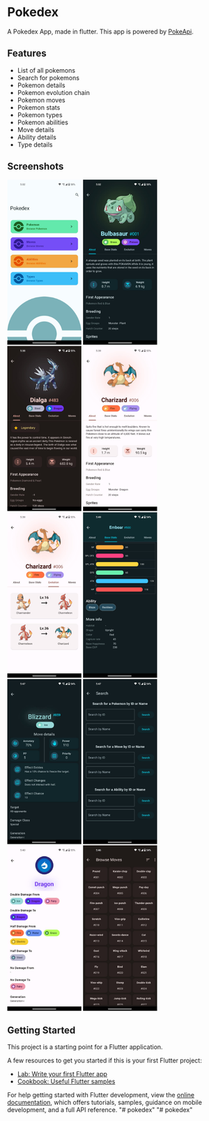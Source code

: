 # Pokedex

A Pokedex App, made in flutter. This app is powered by [PokeApi](https://pokeapi.co/).

## Features
-  List of all pokemons
-  Search for pokemons
-  Pokemon details
-  Pokemon evolution chain
-  Pokemon moves
-  Pokemon stats
-  Pokemon types
-  Pokemon abilities
-  Move details
-  Ability details
-  Type details

## Screenshots

<img src="screenshots/1.jpg" width = 170 alt = "Screenshot 1"> <img src="screenshots/2.jpg" width = 170 alt = "Screenshot 2"> <img src="screenshots/3.jpg" width = 170 alt = "Screenshot 3"> <img src="screenshots/4.jpg" width = 170 alt = "Screenshot 4"> <img src="screenshots/5.jpg" width = 170 alt = "Screenshot 5"> <img src="screenshots/6.jpg" width = 170 alt = "Screenshot 6"> <img src="screenshots/7.jpg" width = 170 alt = "Screenshot 7"> <img src="screenshots/8.jpg" width = 170 alt = "Screenshot 8"> <img src="screenshots/9.jpg" width = 170 alt = "Screenshot 9"> <img src="screenshots/10.jpg" width = 170 alt = "Screenshot 10"> 


## Getting Started

This project is a starting point for a Flutter application.

A few resources to get you started if this is your first Flutter project:

- [Lab: Write your first Flutter app](https://docs.flutter.dev/get-started/codelab)
- [Cookbook: Useful Flutter samples](https://docs.flutter.dev/cookbook)

For help getting started with Flutter development, view the
[online documentation](https://docs.flutter.dev/), which offers tutorials,
samples, guidance on mobile development, and a full API reference.
"# pokedex" 
"# pokedex" 
